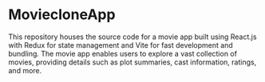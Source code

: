 # MoviecloneApp
This repository houses the source code for a movie app built using React.js with Redux for state management and Vite for fast development and bundling. The movie app enables users to explore a vast collection of movies, providing details such as plot summaries, cast information, ratings, and more. 
